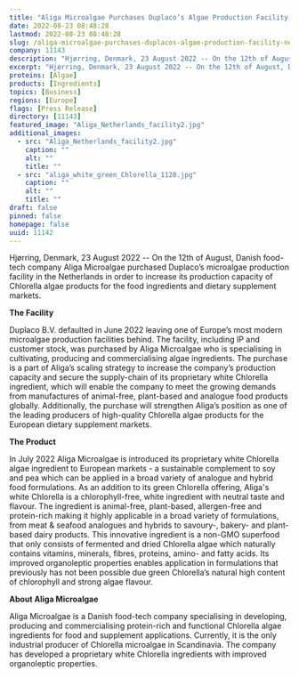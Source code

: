```yaml
---
title: "Aliga Microalgae Purchases Duplaco’s Algae Production Facility In The Netherlands"
date: 2022-08-23 08:48:28
lastmod: 2022-08-23 08:48:28
slug: /aliga-microalgae-purchases-duplacos-algae-production-facility-netherlands
company: 11143
description: "Hjørring, Denmark, 23 August 2022 -- On the 12th of August, Danish food-tech company Aliga Microalgae purchased Duplaco’s microalgae production facility in the Netherlands in order to increase its production capacity of Chlorella algae products for the food ingredients and dietary supplement markets.The Facility"
excerpt: "Hjørring, Denmark, 23 August 2022 -- On the 12th of August, Danish food-tech company Aliga Microalgae purchased Duplaco’s microalgae production facility in the Netherlands in order to increase its production capacity of Chlorella algae products for the food ingredients and dietary supplement markets.The Facility"
proteins: [Algae]
products: [Ingredients]
topics: [Business]
regions: [Europe]
flags: [Press Release]
directory: [11143]
featured_image: "Aliga_Netherlands_facility2.jpg"
additional_images:
  - src: "Aliga_Netherlands_facility2.jpg"
    caption: ""
    alt: ""
    title: ""
  - src: "aliga_white_green_Chlorella_1128.jpg"
    caption: ""
    alt: ""
    title: ""
draft: false
pinned: false
homepage: false
uuid: 11142
---
```

<p>Hjørring, Denmark, 23 August 2022 -- On the 12th of August, Danish food-tech company Aliga Microalgae purchased Duplaco’s microalgae production facility in the Netherlands in order to increase its production capacity of Chlorella algae products for the food ingredients and dietary supplement markets.</p>
<p><strong>The Facility</strong></p>
<p>Duplaco B.V. defaulted in June 2022 leaving one of Europe’s most modern microalgae production facilities behind. The facility, including IP and customer stock, was purchased by Aliga Microalgae who is specialising in cultivating, producing and commercialising algae ingredients. The purchase is a part of Aliga’s scaling strategy to increase the company’s production capacity and secure the supply-chain of its proprietary white Chlorella ingredient, which will enable the company to meet the growing demands from manufactures of animal-free, plant-based and analogue food products globally. Additionally, the purchase will strengthen Aliga’s position as one of the leading producers of high-quality Chlorella algae products for the European dietary supplement markets.</p>
<p><strong>The Product</strong></p>
<p>In July 2022 Aliga Microalgae is introduced its proprietary white Chlorella algae ingredient to European markets - a sustainable complement to soy and pea which can be applied in a broad variety of analogue and hybrid food formulations. As an addition to its green Chlorella offering, Aliga's white Chlorella is a chlorophyll-free, white ingredient with neutral taste and flavour. The ingredient is animal-free, plant-based, allergen-free and protein-rich making it highly applicable in a broad variety of formulations, from meat & seafood analogues and hybrids to savoury-, bakery- and plant-based dairy products. This innovative ingredient is a non-GMO superfood that only consists of fermented and dried Chlorella algae which naturally contains vitamins, minerals, fibres, proteins, amino- and fatty acids. Its improved organoleptic properties enables application in formulations that previously has not been possible due green Chlorella’s natural high content of chlorophyll and strong algae flavour.</p>
<p><strong>About Aliga Microalgae</strong></p>
<p>Aliga Microalgae is a Danish food-tech company specialising in developing, producing and commercialising protein-rich and functional Chlorella algae ingredients for food and supplement applications. Currently, it is the only industrial producer of Chlorella microalgae in Scandinavia. The company has developed a proprietary white Chlorella ingredients with improved organoleptic properties.</p>
